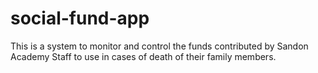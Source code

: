 # social-fund-app
This is a system to monitor and control the funds contributed by Sandon Academy Staff to use in cases of death of their family members.
